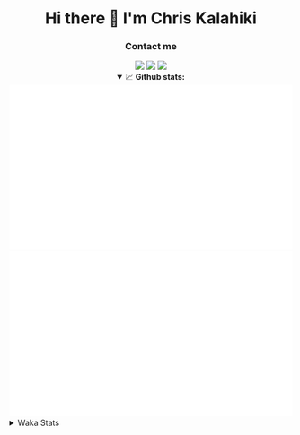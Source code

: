 <div align="center">
 <h1>Hi there 👋 I'm Chris Kalahiki</h1>
 <h3>Contact me</h3>
 <a href="mailto:chris.kalahiki@gmail.com"><img src="https://img.shields.io/badge/gmail-%23D14836.svg?&style=for-the-badge&logo=gmail&logoColor=white"/></a>
 <a href="https://twitter.com/ChrisKalahiki"><img src="https://img.shields.io/badge/twitter-%231DA1F2.svg?&style=for-the-badge&logo=twitter&logoColor=white"/></a>
 <a href="https://www.linkedin.com/in/ChrisKalahiki"><img src="https://img.shields.io/badge/linkedin-%230077B5.svg?&style=for-the-badge&logo=linkedin&logoColor=white"/></a>
<details open>
  <summary>📈 <b>Github stats:</b></summary>
  <img src="https://github.com/ChrisKalahiki/github-stats/blob/master/generated/overview.svg"/>
  <img src="https://github.com/ChrisKalahiki/github-stats/blob/master/generated/languages.svg"/>
</details>
</div>

<details>
  <summary>Waka Stats</summary>
<!--START_SECTION:waka-->
![Profile Views](http://img.shields.io/badge/Profile%20Views-0-blue)

**🐱 My GitHub Data** 

> 🏆 83 Contributions in the Year 2021
 > 
> 📦 6.0 MB Used in GitHub's Storage 
 > 
> 💼 Opted to Hire
 > 
> 📜 27 Public Repositories 
 > 
> 🔑 22 Private Repositories  
 > 
**I'm an Early 🐤** 

```text
🌞 Morning    90 commits     ██████░░░░░░░░░░░░░░░░░░░   25.0% 
🌆 Daytime    111 commits    ███████░░░░░░░░░░░░░░░░░░   30.83% 
🌃 Evening    147 commits    ██████████░░░░░░░░░░░░░░░   40.83% 
🌙 Night      12 commits     ░░░░░░░░░░░░░░░░░░░░░░░░░   3.33%

```
📅 **I'm Most Productive on Sunday** 

```text
Monday       48 commits     ███░░░░░░░░░░░░░░░░░░░░░░   13.33% 
Tuesday      37 commits     ██░░░░░░░░░░░░░░░░░░░░░░░   10.28% 
Wednesday    67 commits     ████░░░░░░░░░░░░░░░░░░░░░   18.61% 
Thursday     56 commits     ████░░░░░░░░░░░░░░░░░░░░░   15.56% 
Friday       41 commits     ██░░░░░░░░░░░░░░░░░░░░░░░   11.39% 
Saturday     14 commits     █░░░░░░░░░░░░░░░░░░░░░░░░   3.89% 
Sunday       97 commits     ██████░░░░░░░░░░░░░░░░░░░   26.94%

```


📊 **This Week I Spent My Time On** 

```text
⌚︎ Time Zone: America/Chicago

💬 Programming Languages: 
Markdown                 46 mins             ██████████████░░░░░░░░░░░   56.14% 
Python                   29 mins             ████████░░░░░░░░░░░░░░░░░   34.98% 
YAML                     4 mins              █░░░░░░░░░░░░░░░░░░░░░░░░   4.85% 
Other                    3 mins              █░░░░░░░░░░░░░░░░░░░░░░░░   4.03%

🔥 Editors: 
VS Code                  1 hr 23 mins        █████████████████████████   100.0%

🐱‍💻 Projects: 
ChrisKalahiki            47 mins             ██████████████░░░░░░░░░░░   57.18% 
Unknown Project          27 mins             ████████░░░░░░░░░░░░░░░░░   33.43% 
adventofcode2021solutions5 mins              █░░░░░░░░░░░░░░░░░░░░░░░░   6.09% 
clemson-2021f-cpsc-6300  1 min               ░░░░░░░░░░░░░░░░░░░░░░░░░   1.74% 
unilm                    1 min               ░░░░░░░░░░░░░░░░░░░░░░░░░   1.55%

💻 Operating System: 
Linux                    1 hr 23 mins        █████████████████████████   100.0%

```

**I Mostly Code in Python** 

```text
Python                   13 repos            ██████░░░░░░░░░░░░░░░░░░░   27.08% 
C#                       10 repos            █████░░░░░░░░░░░░░░░░░░░░   20.83% 
Jupyter Notebook         10 repos            █████░░░░░░░░░░░░░░░░░░░░   20.83% 
JavaScript               4 repos             ██░░░░░░░░░░░░░░░░░░░░░░░   8.33% 
HTML                     2 repos             █░░░░░░░░░░░░░░░░░░░░░░░░   4.17%

```


**Timeline**

![Chart not found](https://raw.githubusercontent.com/ChrisKalahiki/ChrisKalahiki/main/charts/bar_graph.png) 


 Last Updated on 09/12/2021
<!--END_SECTION:waka-->
</details>

